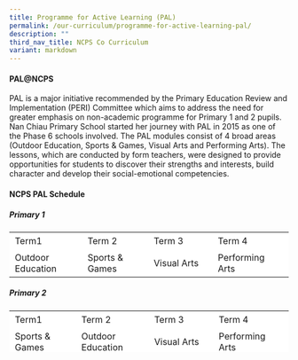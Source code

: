 ```yaml
---
title: Programme for Active Learning (PAL)
permalink: /our-curriculum/programme-for-active-learning-pal/
description: ""
third_nav_title: NCPS Co Curriculum
variant: markdown
---
```

#### PAL@NCPS

PAL is a major initiative recommended by the Primary Education Review and Implementation (PERI) Committee which aims to address the need for greater emphasis on non-academic programme for Primary 1 and 2 pupils.
Nan Chiau Primary School started her journey with PAL in 2015 as one of the Phase 6 schools involved. The PAL modules consist of 4 broad areas (Outdoor Education, Sports &amp; Games, Visual Arts and Performing Arts). The lessons, which are conducted by form teachers, were designed to provide opportunities for students to discover their strengths and interests, build character and develop their social-emotional competencies. 


#### NCPS PAL Schedule

##### Primary 1

<table border="0" style="box-sizing: inherit; border-collapse: collapse; border-spacing: 0px; max-width: 100%; width: 626px;"><tbody style="box-sizing: inherit;"><tr style="box-sizing: inherit; background: rgb(255, 255, 255);"><td style="box-sizing: inherit; padding: 5px 10px; width: 150px;">Term1</td><td style="box-sizing: inherit; padding: 5px 10px; width: 150px;">Term 2</td><td style="box-sizing: inherit; padding: 5px 10px; width: 150px;">Term 3</td><td style="box-sizing: inherit; padding: 5px 10px; width: 154px;">Term 4</td></tr><tr style="box-sizing: inherit; background: rgb(255, 255, 255);"><td style="box-sizing: inherit; padding: 5px 10px; width: 150px;">Outdoor Education</td><td style="box-sizing: inherit; padding: 5px 10px; width: 150px;">Sports &amp; Games</td><td style="box-sizing: inherit; padding: 5px 10px; width: 150px;">Visual Arts</td><td style="box-sizing: inherit; padding: 5px 10px; width: 154px;">Performing Arts</td></tr></tbody></table>

##### Primary 2

<table border="0" width="628" style="box-sizing: inherit; border-collapse: collapse; border-spacing: 0px; max-width: 100%; height: 75px;"><tbody style="box-sizing: inherit;"><tr style="box-sizing: inherit; background: rgb(255, 255, 255); height: 24px;"><td style="box-sizing: inherit; padding: 5px 10px; height: 24px; width: 150px;">Term1</td><td style="box-sizing: inherit; padding: 5px 10px; height: 24px; width: 150px;">Term 2</td><td style="box-sizing: inherit; padding: 5px 10px; height: 24px; width: 150px;">Term 3</td><td style="box-sizing: inherit; padding: 5px 10px; height: 24px; width: 150px;">Term 4</td></tr><tr style="box-sizing: inherit; background: rgb(255, 255, 255); height: 24px;"><td style="box-sizing: inherit; padding: 5px 10px; height: 24px; width: 150px;">Sports &amp; Games</td><td style="box-sizing: inherit; padding: 5px 10px; height: 24px; width: 150px;">Outdoor Education</td><td style="box-sizing: inherit; padding: 5px 10px; height: 24px; width: 150px;">Visual Arts</td><td style="box-sizing: inherit; padding: 5px 10px; height: 24px; width: 150px;">Performing Arts</td></tr></tbody></table>

